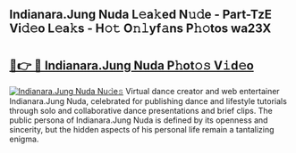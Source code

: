 ## Indianara.Jung Nuda L𝚎a𝚔ed N𝚞𝚍e - Part-TzE Vi𝚍𝚎o L𝚎a𝚔s - H𝚘𝚝 O𝚗𝚕yf𝚊ns P𝚑𝚘tos wa23X

# <h2><a href="http://kf3bsq.oniu.top/?m=Indianara.Jung+Nuda">🔗👉 🔴 Indianara.Jung Nuda P𝚑ot𝚘𝚜 V𝚒d𝚎o</a></h2>

[![Indianara.Jung Nuda Nu𝚍e𝚜](https://i.imgur.com/0qMVB7G.gif)](http://kf3bsq.oniu.top/?m=Indianara.Jung+Nuda)
Virtual dance creator and web entertainer Indianara.Jung Nuda, celebrated for publishing dance and lifestyle tutorials through solo and collaborative dance presentations and brief clips. The public persona of Indianara.Jung Nuda is defined by its openness and sincerity, but the hidden aspects of his personal life remain a tantalizing enigma.  

